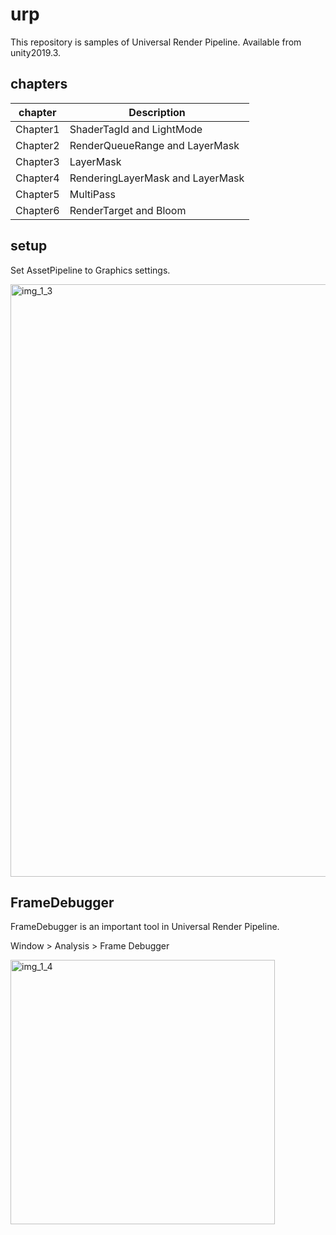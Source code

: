 # urp

This repository is samples of Universal Render Pipeline.
Available from unity2019.3.

## chapters

|chapter|Description|
|---|---|
|Chapter1| ShaderTagId and LightMode |
|Chapter2| RenderQueueRange and LayerMask |
|Chapter3| LayerMask |
|Chapter4| RenderingLayerMask and LayerMask |
|Chapter5| MultiPass |
|Chapter6| RenderTarget and Bloom |

## setup

Set AssetPipeline to Graphics settings.

<img width="948" alt="img_1_3" src="https://user-images.githubusercontent.com/2674692/71588177-e7dd0600-2b63-11ea-849b-074ee3bc353e.png">

## FrameDebugger

FrameDebugger is an important tool in Universal Render Pipeline.

Window > Analysis > Frame Debugger

<img width="423" alt="img_1_4" src="https://user-images.githubusercontent.com/2674692/71588427-c9c3d580-2b64-11ea-9f3f-74ee8c4efd14.png">


